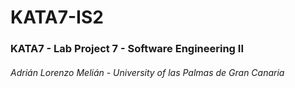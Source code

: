 # KATA7-IS2
### KATA7 - Lab Project 7 - Software Engineering II
###### Adrián Lorenzo Melián - University of las Palmas de Gran Canaria
